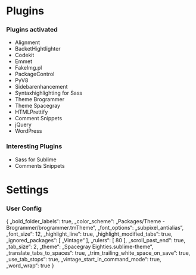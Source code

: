 # Plugins
### Plugins activated
- Alignment
- BacketHightlighter
- Codekit
- Emmet
- FakeImg.pl
- PackageControl
- PyV8
- Sidebarenhancement
- Syntaxhighlighting for Sass
- Theme Brogrammer
- Theme Spacegray
- HTMLPrettify
- Comment Snippets
- jQuery
- WordPress

### Interesting Plugins
- Sass for Sublime
- Comments Snippets

# Settings
### User Config 
{
	„bold_folder_labels“: true,
	„color_scheme“: „Packages/Theme - Brogrammer/brogrammer.tmTheme“,
	„font_options“: „subpixel_antialias“,
	„font_size“: 12,
	„highlight_line“: true,
	„highlight_modified_tabs“: true,
	„ignored_packages“:
	[
		„Vintage“
	],
	„rulers“:
	[
		80
	],
	„scroll_past_end“: true,
	„tab_size“: 2,
	„theme“: „Spacegray Eighties.sublime-theme“,
	„translate_tabs_to_spaces“: true,
	„trim_trailing_white_space_on_save“: true,
	„use_tab_stops“: true,
	„vintage_start_in_command_mode“: true,
	„word_wrap“: true
}
